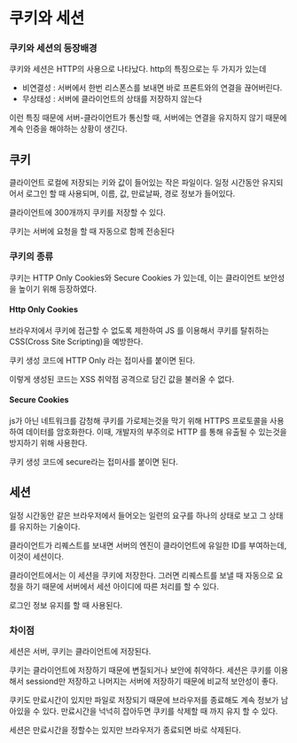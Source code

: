 # 쿠키와 세션

### 쿠키와 세션의 등장배경

쿠키와 세션은 HTTP의 사용으로 나타났다. http의 특징으로는 두 가지가 있는데

- 비연결성 : 서버에서 한번 리스폰스를 보내면 바로 프론트와의 연결을 끊어버린다. 
- 무상태성 : 서버에 클라이언트의 상태를 저장하지 않는다

이런 특징 때문에 서버-클라이언트가 통신할 때,  서버에는 연결을 유지하지 않기 때문에 계속 인증을 해야하는 상황이 생긴다.



## 쿠키

클라이언트 로컬에 저장되는 키와 값이 들어있는 작은 파일이다. 일정 시간동안 유지되어서 로그인 할 때 사용되며, 이름, 값, 만료날짜, 경로 정보가 들어있다.

클라이언트에 300개까지 쿠키를 저장할 수 있다.

쿠키는 서버에 요청을 할 때 자동으로 함께 전송된다

### 쿠키의 종류

쿠키는 HTTP Only Cookies와 Secure Cookies 가 있는데, 이는 클라이언트 보안성을 높이기 위해 등장하였다.

#### Http Only Cookies

브라우저에서 쿠키에 접근할 수 없도록 제한하여 JS 를 이용해서 쿠키를 탈취하는 CSS(Cross Site Scripting)을 예방한다.

쿠키 생성 코드에 HTTP Only 라는 접미사를 붙이면 된다.

이렇게 생성된 코드는 XSS 취약점 공격으로 담긴 값을 불러올 수 없다.



#### Secure Cookies

js가 아닌 네트워크를 감청해 쿠키를 가로체는것을 막기 위해 HTTPS 프로토콜을 사용하여 데이터를 암호화한다. 이때, 개발자의 부주의로 HTTP 를 통해 유출될 수 있는것을 방지하기 위해 사용한다.

쿠키 생성 코드에 secure라는 접미사를 붙이면 된다.



## 세션

일정 시간동안 같은 브라우저에서 들어오는 일련의 요구를 하나의 상태로 보고 그 상태를 유지하는 기술이다. 

클라이언트가 리퀘스트를 보내면 서버의 엔진이 클라이언트에 유일한 ID를 부여하는데, 이것이 세션이다.

클라이언트에서는 이 세션을 쿠키에 저장한다.  그러면 리퀘스트를 보낼 때 자동으로 요청을 하기 때문에 서버에서 세션 아이디에 따른 처리를 할 수 있다. 

로그인 정보 유지를 할 때 사용된다.



### 차이점

세션은 서버, 쿠키는 클라이언트에 저장된다.

쿠키는 클라이언트에 저장하기 때문에 변질되거나 보안에 취약하다. 세션은 쿠키를 이용해서 sessiond만 저장하고 나머지는 서버에 저장하기 때문에 비교적 보안성이 좋다.

쿠키도 만료시간이 있지만 파일로 저장되기 때문에 브라우저를 종료해도 계속 정보가 남아있을 수 있다. 만료시간을 넉넉히 잡아두면 쿠키를 삭제할 때 까지 유지 할 수 있다.

세션은 만료시간을 정할수는 있지만 브라우저가 종료되면 바로 삭제된다.